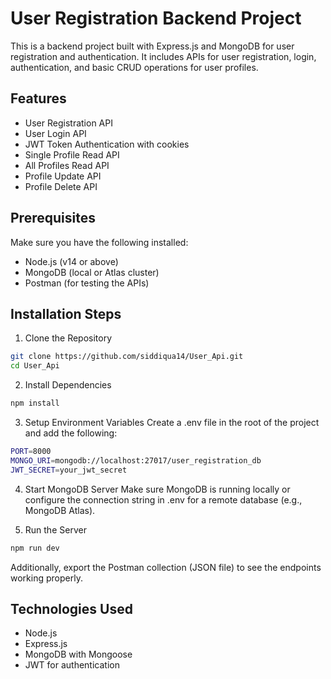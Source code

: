 # User Registration Backend Project
This is a backend project built with Express.js and MongoDB for user registration and authentication. It includes APIs for user registration, login, authentication, and basic CRUD operations for user profiles.
## Features
- User Registration API
- User Login API
- JWT Token Authentication with cookies
- Single Profile Read API
- All Profiles Read API
- Profile Update API
- Profile Delete API
## Prerequisites
Make sure you have the following installed:
- Node.js (v14 or above)
- MongoDB (local or Atlas cluster)
- Postman (for testing the APIs)
## Installation Steps

1. Clone the Repository
```bash
git clone https://github.com/siddiqua14/User_Api.git
cd User_Api
```
2. Install Dependencies
```bash
npm install
```

3. Setup Environment Variables
Create a .env file in the root of the project and add the following:
```bash
PORT=8000
MONGO_URI=mongodb://localhost:27017/user_registration_db
JWT_SECRET=your_jwt_secret
```

4. Start MongoDB Server
Make sure MongoDB is running locally or configure the connection string in .env for a remote database (e.g., MongoDB Atlas).

5. Run the Server
```bash
npm run dev
```
Additionally, export the Postman collection (JSON file) to see the endpoints working properly. 

## Technologies Used

- Node.js
- Express.js
- MongoDB with Mongoose
- JWT for authentication